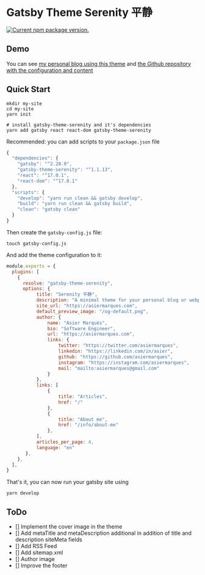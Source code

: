 # Gatsby Theme Serenity 平静

[![Current npm package version.](https://img.shields.io/npm/v/gatsby-theme-serenity.svg)](https://www.npmjs.com/package/gatsby-theme-serenity)

## Demo

You can see [my personal blog using this theme](https://asiermarques-serenity-theme.netlify.app) and 
[the Github repository with the configuration and content](https://github.com/asiermarques/website/tree/serenity-beta)


## Quick Start

```shell
mkdir my-site
cd my-site
yarn init

# install gatsby-theme-serenity and it's dependencies
yarn add gatsby react react-dom gatsby-theme-serenity
```

Recommended: you can add scripts to your `package.json` file

```javascript
{
  "dependencies": {
    "gatsby": "^2.28.0",
    "gatsby-theme-serenity": "^1.1.13",
    "react": "^17.0.1",
    "react-dom": "^17.0.1"
  },
  "scripts": {
    "develop": "yarn run clean && gatsby develop",
    "build": "yarn run clean && gatsby build",
    "clean": "gatsby clean"
  }
}
```

Then create the `gatsby-config.js` file:

```shell
touch gatsby-config.js
```

And add the theme configuration to it:

```javascript
module.exports = {
  plugins: [
    {
      resolve: "gatsby-theme-serenity",
      options: {
           title: "Serenity 平静",
           description: "A minimal theme for your personal blog or webpage",
           site_url: "https://asiermarques.com",
           default_preview_image: "/og-default.png",
           author: {
               name: "Asier Marqués",
               bio: "Software Engineer",
               url: "https://asiermarques.com",
               links: {
                   twitter: "https://twitter.com/asiermarques",
                   linkedin: "https://linkedin.com/in/asier",
                   github: "https://github.com/asiermarques",
                   instagram: "https://instagram.com/asiermarques",
                   mail: "mailto:asiermarques@gmail.com"
               }
           },
           links: [
               {
                   title: "Articles",
                   href: "/"
               },
               {
                   title: "About me",
                   href: "/info/about-me"
               },
           ],
           articles_per_page: 4,
           language: "en"
       },
    },
  ],
}
```

That's it, you can now run your gatsby site using

```shell
yarn develop
```

## ToDo

- [] Implement the cover image in the theme
- [] Add metaTitle and metaDescription additional in addition of title and description siteMeta fields
- [] Add RSS Feed
- [] Add sitemap.xml
- [] Author image
- [] Improve the footer